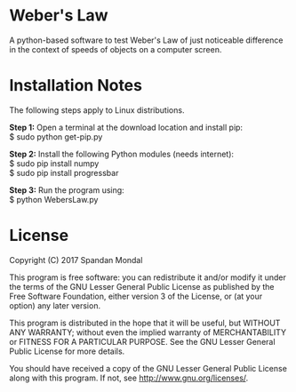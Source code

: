 # Weber's Law
A python-based software to test Weber's Law of just noticeable difference in the context of speeds of objects on a computer screen.

# Installation Notes

The following steps apply to Linux distributions.

**Step 1:** Open a terminal at the download location and install pip:  
$ sudo python get-pip.py  

**Step 2:** Install the following Python modules (needs internet):  
$ sudo pip install numpy  
$ sudo pip install progressbar

**Step 3:** Run the program using:  
$ python WebersLaw.py  
  
# License

Copyright (C) 2017 Spandan Mondal  

This program is free software: you can redistribute it and/or modify it under the terms of the GNU Lesser General Public License as published by the Free Software Foundation, either version 3 of the License, or (at your option) any later version.  

This program is distributed in the hope that it will be useful, but WITHOUT ANY WARRANTY; without even the implied warranty of MERCHANTABILITY or FITNESS FOR A PARTICULAR PURPOSE. See the GNU Lesser General Public License for more details.  

You should have received a copy of the GNU Lesser General Public License along with this program. If not, see http://www.gnu.org/licenses/.
